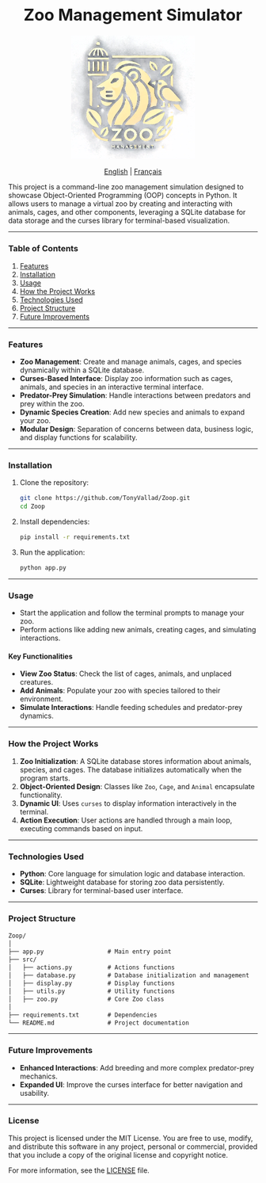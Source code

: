 ### **<h1 align="center">Zoo Management Simulator</h1>**

<p align="center">
  <img src="src/static/logo.png" alt="Zoo Logo" width="250">
</p>

<p align="center">
  <a href="README.md">English</a> | <a href="README_fr.md">Français</a>
</p>

This project is a command-line zoo management simulation designed to showcase Object-Oriented Programming (OOP) concepts in Python. It allows users to manage a virtual zoo by creating and interacting with animals, cages, and other components, leveraging a SQLite database for data storage and the curses library for terminal-based visualization.

---

### **Table of Contents**

1. [Features](#features)
2. [Installation](#installation)
3. [Usage](#usage)
4. [How the Project Works](#how-the-project-works)
5. [Technologies Used](#technologies-used)
6. [Project Structure](#project-structure)
7. [Future Improvements](#future-improvements)

---

### **Features**

- **Zoo Management**: Create and manage animals, cages, and species dynamically within a SQLite database.
- **Curses-Based Interface**: Display zoo information such as cages, animals, and species in an interactive terminal interface.
- **Predator-Prey Simulation**: Handle interactions between predators and prey within the zoo.
- **Dynamic Species Creation**: Add new species and animals to expand your zoo.
- **Modular Design**: Separation of concerns between data, business logic, and display functions for scalability.

---

### **Installation**

1. Clone the repository:
   ```bash
   git clone https://github.com/TonyVallad/Zoop.git
   cd Zoop
   ```

2. Install dependencies:
   ```bash
   pip install -r requirements.txt
   ```

3. Run the application:
   ```bash
   python app.py
   ```

---

### **Usage**

- Start the application and follow the terminal prompts to manage your zoo.
- Perform actions like adding new animals, creating cages, and simulating interactions.

#### Key Functionalities

- **View Zoo Status**: Check the list of cages, animals, and unplaced creatures.
- **Add Animals**: Populate your zoo with species tailored to their environment.
- **Simulate Interactions**: Handle feeding schedules and predator-prey dynamics.

---

### **How the Project Works**

1. **Zoo Initialization**: A SQLite database stores information about animals, species, and cages. The database initializes automatically when the program starts.
2. **Object-Oriented Design**: Classes like `Zoo`, `Cage`, and `Animal` encapsulate functionality.
3. **Dynamic UI**: Uses `curses` to display information interactively in the terminal.
4. **Action Execution**: User actions are handled through a main loop, executing commands based on input.

---

### **Technologies Used**

- **Python**: Core language for simulation logic and database interaction.
- **SQLite**: Lightweight database for storing zoo data persistently.
- **Curses**: Library for terminal-based user interface.

---

### **Project Structure**

```plaintext
Zoop/
│
├── app.py                  # Main entry point
├── src/
│   ├── actions.py          # Actions functions
│   ├── database.py         # Database initialization and management
│   ├── display.py          # Display functions
│   ├── utils.py            # Utility functions
│   ├── zoo.py              # Core Zoo class
│
├── requirements.txt        # Dependencies
└── README.md               # Project documentation
```

---

### **Future Improvements**

- **Enhanced Interactions**: Add breeding and more complex predator-prey mechanics.
- **Expanded UI**: Improve the curses interface for better navigation and usability.

---

### **License**

This project is licensed under the MIT License. You are free to use, modify, and distribute this software in any project, personal or commercial, provided that you include a copy of the original license and copyright notice.

For more information, see the [LICENSE](LICENSE) file.
